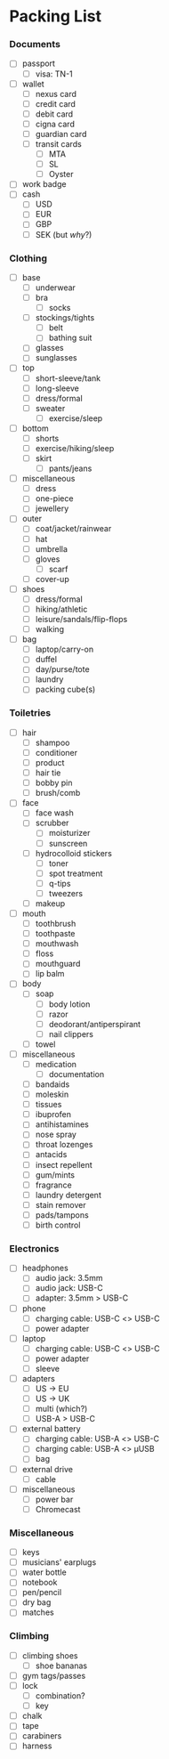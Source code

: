 # Packing List

### Documents
- [ ] passport
  - [ ] visa: TN-1
- [ ] wallet
  - [ ] nexus card
  - [ ] credit card
  - [ ] debit card
  - [ ] cigna card
  - [ ] guardian card
  - [ ] transit cards
    - [ ] MTA
    - [ ] SL
    - [ ] Oyster
- [ ] work badge
- [ ] cash
  - [ ] USD
  - [ ] EUR
  - [ ] GBP
  - [ ] SEK (but _why_?)

### Clothing
- [ ] base
	- [ ] underwear
  - [ ] bra
	- [ ] socks
  - [ ] stockings/tights
	- [ ] belt
	- [ ] bathing suit
  - [ ] glasses
  - [ ] sunglasses
- [ ] top
	- [ ] short-sleeve/tank
	- [ ] long-sleeve
	- [ ] dress/formal
  - [ ] sweater
	- [ ] exercise/sleep
- [ ] bottom
	- [ ] shorts
	- [ ] exercise/hiking/sleep
  - [ ] skirt
	- [ ] pants/jeans
- [ ] miscellaneous
  - [ ] dress
  - [ ] one-piece
  - [ ] jewellery
- [ ] outer
	- [ ] coat/jacket/rainwear
	- [ ] hat
	- [ ] umbrella
  - [ ] gloves
	- [ ] scarf
  - [ ] cover-up
- [ ] shoes
	- [ ] dress/formal
	- [ ] hiking/athletic
	- [ ] leisure/sandals/flip-flops
	- [ ] walking
- [ ] bag
	- [ ] laptop/carry-on
	- [ ] duffel
	- [ ] day/purse/tote
	- [ ] laundry
	- [ ] packing cube(s)

### Toiletries
- [ ] hair
	- [ ] shampoo
	- [ ] conditioner
  - [ ] product
  - [ ] hair tie
  - [ ] bobby pin
  - [ ] brush/comb
- [ ] face
	- [ ] face wash
  - [ ] scrubber
	- [ ] moisturizer
	- [ ] sunscreen
  - [ ] hydrocolloid stickers
	- [ ] toner
	- [ ] spot treatment
	- [ ] q-tips
	- [ ] tweezers
  - [ ] makeup
- [ ] mouth
	- [ ] toothbrush
	- [ ] toothpaste
	- [ ] mouthwash
	- [ ] floss
	- [ ] mouthguard
	- [ ] lip balm
- [ ] body
  - [ ] soap
	- [ ] body lotion
	- [ ] razor
	- [ ] deodorant/antiperspirant
	- [ ] nail clippers
  - [ ] towel
- [ ] miscellaneous
  - [ ] medication
    - [ ] documentation
  - [ ] bandaids
  - [ ] moleskin
  - [ ] tissues
  - [ ] ibuprofen
  - [ ] antihistamines
  - [ ] nose spray
  - [ ] throat lozenges
  - [ ] antacids
  - [ ] insect repellent
  - [ ] gum/mints
  - [ ] fragrance
  - [ ] laundry detergent
  - [ ] stain remover
  - [ ] pads/tampons
  - [ ] birth control

### Electronics
- [ ] headphones
  - [ ] audio jack: 3.5mm
  - [ ] audio jack: USB-C
  - [ ] adapter: 3.5mm > USB-C

- [ ] phone
  - [ ] charging cable: USB-C <> USB-C
  - [ ] power adapter
- [ ] laptop
  - [ ] charging cable: USB-C <> USB-C
  - [ ] power adapter
  - [ ] sleeve
- [ ] adapters
  - [ ] US -> EU
  - [ ] US -> UK
  - [ ] multi (which?)
  - [ ] USB-A > USB-C
- [ ] external battery
  - [ ] charging cable: USB-A <> USB-C
  - [ ] charging cable: USB-A <> µUSB
  - [ ] bag
- [ ] external drive
  - [ ] cable
- [ ] miscellaneous
  - [ ] power bar
  - [ ] Chromecast

### Miscellaneous
- [ ] keys
- [ ] musicians' earplugs
- [ ] water bottle
- [ ] notebook
- [ ] pen/pencil
- [ ] dry bag
- [ ] matches

### Climbing
- [ ] climbing shoes
  - [ ] shoe bananas
- [ ] gym tags/passes
- [ ] lock
  - [ ] combination?
  - [ ] key
- [ ] chalk
- [ ] tape
- [ ] carabiners
- [ ] harness
